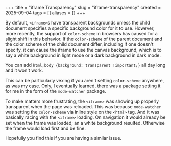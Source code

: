 +++
title = "iframe Transparency"
slug = "iframe-transparency"
created = 2025-09-04
tags = []
aliases = []
+++

By default, `<iframe>`s have transparent backgrounds unless the child document specifies a specific background color for it to use. However, more recently, the support of `color-scheme` in browsers has caused for a slight shift in this behavior. If the `color-scheme` of the parent document and the color scheme of the child document differ, including if one doesn't specify, it can cause the iframe to use the canvas background, which is to say a white background in light mode or a dark background in dark mode.

You can add `html,body {background: transparent !important;}` all day long and it won't work.

This can be particularly vexing if you aren't setting `color-scheme` anywhere, as was my case. Only, I eventually learned, there was a package setting it for me in the form of the `mode-watcher` package.

To make matters more frustrating, the `<iframe>` was showing up properly transparent when the page was reloaded. This was because `mode-watcher` was setting the `color-scheme` via inline style on the `<html>` tag. And it was basically racing with the `<iframe>` loading. On navigation it would already be set when the frame was loaded; an a white background resulted. Otherwise the frame would load first and be fine.

Hopefully you find this if you are having a similar issue.

